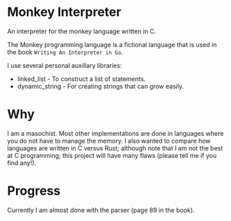 # Monkey Interpreter

An interpreter for the monkey language written in C.

The Monkey programming language is a fictional language that is 
used in the book `Writing An Interpreter in Go`.

I use several personal auxillary libraries:
* linked_list - To construct a list of statements.
* dynamic_string - For creating strings that can grow easily.

# Why

I am a masochist. Most other implementations are done in languages
where you do not have to manage the memory. I also wanted to compare
how languages are written in C versus Rust; although note that
I am not the best at C programming; this project will have many flaws
(please tell me if you find any!).

# Progress

Currently I am almost done with the parser (page 89 in the book).



